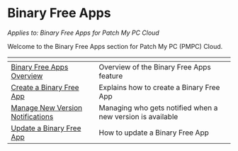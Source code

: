 # Binary Free Apps

_Applies to: Binary Free Apps for Patch My PC Cloud_

Welcome to the Binary Free Apps section for Patch My PC (PMPC) Cloud.

<table data-view="cards"><thead><tr><th></th><th></th><th></th></tr></thead><tbody><tr><td><a href="binary-free-apps-overview.md">Binary Free Apps Overview</a></td><td>Overview of the Binary Free Apps feature</td><td></td></tr><tr><td><a href="deploy-a-binary-free-app.md">Create a Binary Free App</a></td><td>Explains how to create a Binary Free App</td><td></td></tr><tr><td><a href="manage-new-version-notifications-for-a-binary-free-app.md">Manage New Version Notifications</a></td><td>Managing who gets notified when a new version is available</td><td></td></tr><tr><td><a href="update-a-binary-free-app.md">Update a Binary Free App</a></td><td>How to update a Binary Free App</td><td></td></tr></tbody></table>